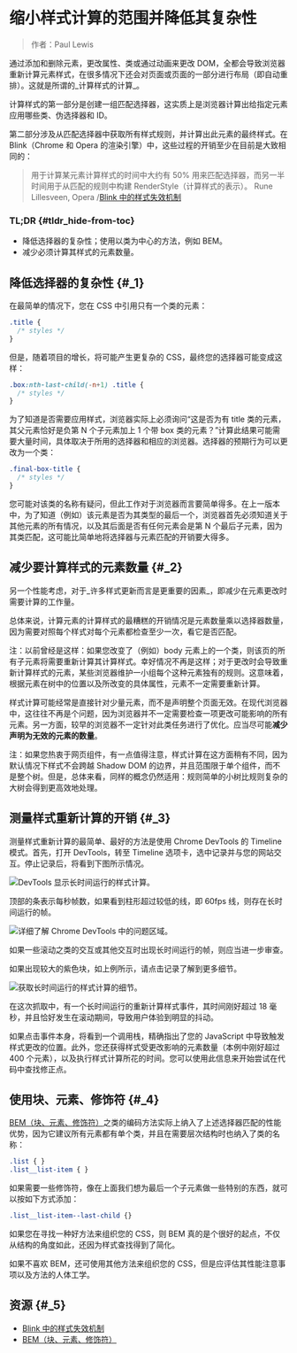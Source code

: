 # 缩小样式计算的范围并降低其复杂性

> 作者：Paul Lewis

通过添加和删除元素，更改属性、类或通过动画来更改 DOM，全都会导致浏览器重新计算元素样式，在很多情况下还会对页面或页面的一部分进行布局（即自动重排）。这就是所谓的_计算样式的计算_。

计算样式的第一部分是创建一组匹配选择器，这实质上是浏览器计算出给指定元素应用哪些类、伪选择器和 ID。

第二部分涉及从匹配选择器中获取所有样式规则，并计算出此元素的最终样式。在 Blink（Chrome 和 Opera 的渲染引擎）中，这些过程的开销至少在目前是大致相同的：

> 用于计算某元素计算样式的时间中大约有 50% 用来匹配选择器，而另一半时间用于从匹配的规则中构建 RenderStyle（计算样式的表示）。 Rune Lillesveen, Opera /[Blink 中的样式失效机制](https://docs.google.com/document/d/1vEW86DaeVs4uQzNFI5R-_xS9TcS1Cs_EUsHRSgCHGu8/view)

### TL;DR {#tldr_hide-from-toc}

* 降低选择器的复杂性；使用以类为中心的方法，例如 BEM。
* 减少必须计算其样式的元素数量。

## 降低选择器的复杂性 {#_1}

在最简单的情况下，您在 CSS 中引用只有一个类的元素：

```css
.title {
  /* styles */
}
```

但是，随着项目的增长，将可能产生更复杂的 CSS，最终您的选择器可能变成这样：

```css
.box:nth-last-child(-n+1) .title {
  /* styles */
}
```

为了知道是否需要应用样式，浏览器实际上必须询问“这是否为有 title 类的元素，其父元素恰好是负第 N 个子元素加上 1 个带 box 类的元素？”计算此结果可能需要大量时间，具体取决于所用的选择器和相应的浏览器。选择器的预期行为可以更改为一个类：

```css
.final-box-title {
  /* styles */
}
```

您可能对该类的名称有疑问，但此工作对于浏览器而言要简单得多。在上一版本中，为了知道（例如）该元素是否为其类型的最后一个，浏览器首先必须知道关于其他元素的所有情况，以及其后面是否有任何元素会是第 N 个最后子元素，因为其类匹配，这可能比简单地将选择器与元素匹配的开销要大得多。

## 减少要计算样式的元素数量 {#_2}

另一个性能考虑，对于\_许多样式更新而言是更重要的因素\_，即减少在元素更改时需要计算的工作量。

总体来说，计算元素的计算样式的最糟糕的开销情况是元素数量乘以选择器数量，因为需要对照每个样式对每个元素都检查至少一次，看它是否匹配。

注：以前曾经是这样：如果您改变了（例如）body 元素上的一个类，则该页的所有子元素将需要重新计算其计算样式。幸好情况不再是这样；对于更改时会导致重新计算样式的元素，某些浏览器维护一小组每个这种元素独有的规则。这意味着，根据元素在树中的位置以及所改变的具体属性，元素不一定需要重新计算。

样式计算可能经常是直接针对少量元素，而不是声明整个页面无效。在现代浏览器中，这往往不再是个问题，因为浏览器并不一定需要检查一项更改可能影响的所有元素。另一方面，较早的浏览器不一定针对此类任务进行了优化。应当尽可能**减少声明为无效的元素的数量**。

注：如果您热衷于网页组件，有一点值得注意，样式计算在这方面稍有不同，因为默认情况下样式不会跨越 Shadow DOM 的边界，并且范围限于单个组件，而不是整个树。但是，总体来看，同样的概念仍然适用：规则简单的小树比规则复杂的大树会得到更高效地处理。

## 测量样式重新计算的开销 {#_3}

测量样式重新计算的最简单、最好的方法是使用 Chrome DevTools 的 Timeline 模式。首先，打开 DevTools，转至 Timeline 选项卡，选中记录并与您的网站交互。停止记录后，将看到下图所示情况。

![](https://developers.google.com/web/fundamentals/performance/rendering/images/reduce-the-scope-and-complexity-of-style-calculations/long-running-style.jpg "DevTools 显示长时间运行的样式计算。")

顶部的条表示每秒帧数，如果看到柱形超过较低的线，即 60fps 线，则存在长时间运行的帧。

![](https://developers.google.com/web/fundamentals/performance/rendering/images/reduce-the-scope-and-complexity-of-style-calculations/frame-selection.jpg "详细了解 Chrome DevTools 中的问题区域。")

如果一些滚动之类的交互或其他交互时出现长时间运行的帧，则应当进一步审查。

如果出现较大的紫色块，如上例所示，请点击记录了解到更多细节。

![](https://developers.google.com/web/fundamentals/performance/rendering/images/reduce-the-scope-and-complexity-of-style-calculations/style-details.jpg "获取长时间运行的样式计算的细节。")

在这次抓取中，有一个长时间运行的重新计算样式事件，其时间刚好超过 18 毫秒，并且恰好发生在滚动期间，导致用户体验到明显的抖动。

如果点击事件本身，将看到一个调用栈，精确指出了您的 JavaScript 中导致触发样式更改的位置。此外，您还获得样式受更改影响的元素数量（本例中刚好超过 400 个元素），以及执行样式计算所花的时间。您可以使用此信息来开始尝试在代码中查找修正点。

## 使用块、元素、修饰符 {#_4}

[BEM（块、元素、修饰符）](https://bem.info/)之类的编码方法实际上纳入了上述选择器匹配的性能优势，因为它建议所有元素都有单个类，并且在需要层次结构时也纳入了类的名称：

```css
.list { }
.list__list-item { }
```

如果需要一些修饰符，像在上面我们想为最后一个子元素做一些特别的东西，就可以按如下方式添加：

```css
.list__list-item--last-child {}
```

如果您在寻找一种好方法来组织您的 CSS，则 BEM 真的是个很好的起点，不仅从结构的角度如此，还因为样式查找得到了简化。

如果不喜欢 BEM，还可使用其他方法来组织您的 CSS，但是应评估其性能注意事项以及方法的人体工学。

## 资源 {#_5}

* [Blink 中的样式失效机制](https://docs.google.com/document/d/1vEW86DaeVs4uQzNFI5R-_xS9TcS1Cs_EUsHRSgCHGu8/edit)
* [BEM（块、元素、修饰符）](https://bem.info/)



